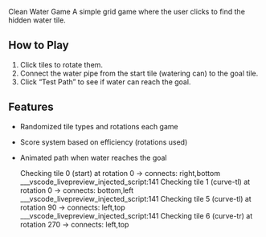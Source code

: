 Clean Water Game
  A simple grid game where the user clicks to find the hidden water tile.
 
 ## How to Play
1. Click tiles to rotate them.
2. Connect the water pipe from the start tile (watering can) to the goal tile.
3. Click “Test Path” to see if water can reach the goal.

## Features
- Randomized tile types and rotations each game
- Score system based on efficiency (rotations used)
- Animated path when water reaches the goal


    Checking tile 0 (start) at rotation 0 → connects: right,bottom
___vscode_livepreview_injected_script:141 Checking tile 1 (curve-tl) at rotation 0 → connects: bottom,left
___vscode_livepreview_injected_script:141 Checking tile 5 (curve-tl) at rotation 90 → connects: left,top
___vscode_livepreview_injected_script:141 Checking tile 6 (curve-tr) at rotation 270 → connects: left,top